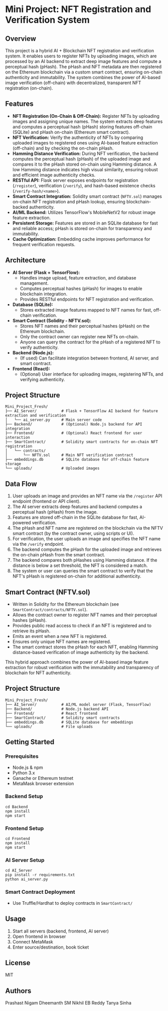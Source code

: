 # Mini Project: NFT Registration and Verification System

## Overview
This project is a hybrid AI + Blockchain NFT registration and verification system. It enables users to register NFTs by uploading images, which are processed by an AI backend to extract deep image features and compute a perceptual hash (pHash). The pHash and NFT metadata are then registered on the Ethereum blockchain via a custom smart contract, ensuring on-chain authenticity and immutability. The system combines the power of AI-based image verification (off-chain) with decentralized, transparent NFT registration (on-chain).

## Features
- **NFT Registration (On-Chain & Off-Chain):** Register NFTs by uploading images and assigning unique names. The system extracts deep features and computes a perceptual hash (pHash)  storing features off-chain (SQLite) and pHash on-chain (Ethereum smart contract).
- **NFT Verification:** Verify the authenticity of NFTs by comparing uploaded images to registered ones using AI-based feature extraction (off-chain) and by checking the on-chain pHash.
- **Hamming Distance Verification:** During NFT verification, the backend computes the perceptual hash (pHash) of the uploaded image and compares it to the pHash stored on-chain using Hamming distance. A low Hamming distance indicates high visual similarity, ensuring robust and efficient image authenticity checks.
- **RESTful API:** Flask server exposes endpoints for registration (`/register`), verification (`/verify`), and hash-based existence checks (`/verify-hash/<name>`).
- **Smart Contract Integration:** Solidity smart contract (`NFTV.sol`) manages on-chain NFT registration and pHash lookup, ensuring blockchain-backed authenticity.
- **AI/ML Backend:** Utilizes TensorFlow's MobileNetV2 for robust image feature extraction.
- **Persistent Storage:** Features are stored in an SQLite database for fast and reliable access; pHash is stored on-chain for transparency and immutability.
- **Cache Optimization:** Embedding cache improves performance for frequent verification requests.

## Architecture
- **AI Server (Flask + TensorFlow):**
  - Handles image upload, feature extraction, and database management.
  - Computes perceptual hashes (pHash) for images to enable blockchain integration.
  - Provides RESTful endpoints for NFT registration and verification.
- **Database (SQLite):**
  - Stores extracted image features mapped to NFT names for fast, off-chain verification.
- **Smart Contract (Solidity - NFTV.sol):**
  - Stores NFT names and their perceptual hashes (pHash) on the Ethereum blockchain.
  - Only the contract owner can register new NFTs on-chain.
  - Anyone can query the contract for the pHash of a registered NFT to verify authenticity.
- **Backend (Node.js):**
  - (If used) Can facilitate integration between frontend, AI server, and smart contract.
- **Frontend (React):**
  - (Optional) User interface for uploading images, registering NFTs, and verifying authenticity.

## Project Structure
```
Mini_Project_Fresh/
├── AI_Server/           # Flask + TensorFlow AI backend for feature extraction and verification
│   └── ai_server.py     # Main server code
├── Backend/             # (Optional) Node.js backend for API integration
├── Frontend/            # (Optional) React frontend for user interaction
├── SmartContract/       # Solidity smart contracts for on-chain NFT registration
│   └── contracts/
│       └── NFTV.sol     # Main NFT verification contract
├── embeddings.db        # SQLite database for off-chain feature storage
└── uploads/             # Uploaded images
```

## Data Flow
1. User uploads an image and provides an NFT name via the `/register` API endpoint (frontend or API client).
2. The AI server extracts deep features and backend computes a perceptual hash (pHash) from the image.
3. Features are stored off-chain in the SQLite database for fast, AI-powered verification.
4. The pHash and NFT name are registered on the blockchain via the NFTV smart contract (by the contract owner, using scripts or UI).
5. For verification, the user uploads an image and specifies the NFT name via the `/verify` endpoint.
6. The backend computes the pHash for the uploaded image and retrieves the on-chain pHash from the smart contract.
7. The backend compares both pHashes using Hamming distance. If the distance is below a set threshold, the NFT is considered a match.
8. The system or user can queries the smart contract to verify that the NFT's pHash is registered on-chain for additional authenticity.

## Smart Contract (NFTV.sol)
- Written in Solidity for the Ethereum blockchain (see `SmartContract/contracts/NFTV.sol`).
- Allows the contract owner to register NFT names and their perceptual hashes (pHash).
- Provides public read access to check if an NFT is registered and to retrieve its pHash.
- Emits an event when a new NFT is registered.
- Ensures only unique NFT names are registered.
- The smart contract stores the pHash for each NFT, enabling Hamming distance-based verification of image authenticity by the backend.

This hybrid approach combines the power of AI-based image feature extraction for robust verification with the immutability and transparency of blockchain for NFT authenticity.

## Project Structure
```
Mini_Project_Fresh/
├── AI_Server/           # AI/ML model server (Flask, TensorFlow)
├── Backend/             # Node.js backend API
├── Frontend/            # React frontend
├── SmartContract/       # Solidity smart contracts
├── embeddings.db        # SQLite database for embeddings
└── uploads/             # File uploads
```

## Getting Started
### Prerequisites
- Node.js & npm
- Python 3.x
- Ganache or Ethereum testnet
- MetaMask browser extension

### Backend Setup
```
cd Backend
npm install
npm start
```

### Frontend Setup
```
cd Frontend
npm install
npm start
```

### AI Server Setup
```
cd AI_Server
pip install -r requirements.txt
python ai_server.py
```

### Smart Contract Deployment
- Use Truffle/Hardhat to deploy contracts in `SmartContract/`

## Usage
1. Start all servers (backend, frontend, AI server)
2. Open frontend in browser
3. Connect MetaMask
4. Enter source/destination, book ticket

## License
MIT

## Authors
Prashast Nigam
Dheemanth SM
Nikhil EB Reddy
Tanya Sinha